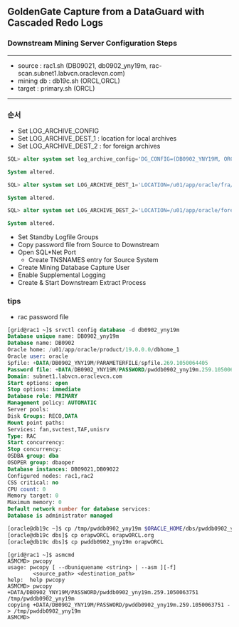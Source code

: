 ## GoldenGate Capture from a DataGuard with Cascaded Redo Logs
### Downstream Mining Server Configuration Steps

---
* source    : rac1.sh    (DB09021, db0902_yny19m, rac-scan.subnet1.labvcn.oraclevcn.com) 
* mining db : db19c.sh   (ORCL,ORCL)
* target    : primary.sh (ORCL) 
---

###  순서
* Set LOG_ARCHIVE_CONFIG
* Set LOG_ARCHIVE_DEST_1 : location for local archives
* Set LOG_ARCHIVE_DEST_2 : for foreign archives

```sql
SQL> alter system set log_archive_config='DG_CONFIG=(DB0902_YNY19M, ORCL)';

System altered.

SQL> alter system set LOG_ARCHIVE_DEST_1='LOCATION=/u01/app/oracle/fra/ORCL/ORCL/archivelog VALID_FOR=(ONLINE_LOGFILE, PRIMARY_ROLE)';

System altered.

SQL> alter system set LOG_ARCHIVE_DEST_2='LOCATION=/u01/app/oracle/foreign_archives VALID_FOR=(STANDBY_LOGFILES, ALL_ROLES)';

System altered.

```
* Set Standby Logfile Groups
* Copy password file from Source to Downstream
* Open SQL*Net Port
  * Create TNSNAMES entry for Source System
* Create Mining Database Capture User 
* Enable Supplemental Logging
* Create & Start Downstream Extract Process



### tips

* rac password file 

```sql
[grid@rac1 ~]$ srvctl config database -d db0902_yny19m
Database unique name: DB0902_yny19m
Database name: DB0902
Oracle home: /u01/app/oracle/product/19.0.0.0/dbhome_1
Oracle user: oracle
Spfile: +DATA/DB0902_YNY19M/PARAMETERFILE/spfile.269.1050064405
Password file: +DATA/DB0902_YNY19M/PASSWORD/pwddb0902_yny19m.259.1050063751
Domain: subnet1.labvcn.oraclevcn.com
Start options: open
Stop options: immediate
Database role: PRIMARY
Management policy: AUTOMATIC
Server pools:
Disk Groups: RECO,DATA
Mount point paths:
Services: fan,svctest,TAF,unisrv
Type: RAC
Start concurrency:
Stop concurrency:
OSDBA group: dba
OSOPER group: dbaoper
Database instances: DB09021,DB09022
Configured nodes: rac1,rac2
CSS critical: no
CPU count: 0
Memory target: 0
Maximum memory: 0
Default network number for database services:
Database is administrator managed
```

```bash
[oracle@db19c ~]$ cp /tmp/pwddb0902_yny19m $ORACLE_HOME/dbs/pwddb0902_yny19m
[oracle@db19c dbs]$ cp orapwORCL orapwORCL.org
[oracle@db19c dbs]$ cp pwddb0902_yny19m orapwORCL

```

```
[grid@rac1 ~]$ asmcmd
ASMCMD> pwcopy
usage: pwcopy [ --dbuniquename <string> | --asm ][-f]
        <source_path> <destination_path>
help:  help pwcopy
ASMCMD> pwcopy +DATA/DB0902_YNY19M/PASSWORD/pwddb0902_yny19m.259.1050063751 /tmp/pwddb0902_yny19m
copying +DATA/DB0902_YNY19M/PASSWORD/pwddb0902_yny19m.259.1050063751 -> /tmp/pwddb0902_yny19m
ASMCMD>
```

